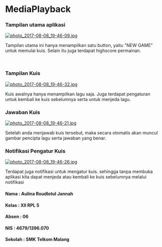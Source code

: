 # MediaPlayback

### Tampilan utama aplikasi
[![photo_2017-08-08_19-46-09.jpg](https://s2.postimg.org/dh8qf67qh/photo_2017-08-08_19-46-09.jpg)](https://postimg.org/image/u508ho2hx/)

<p> Tampilan utama ini hanya menampilkan satu button, yaitu "NEW GAME" untuk memulai kuis. Selain itu 
juga terdapat highscore permainan.</p>

<br>

### Tampilan Kuis
[![photo_2017-08-08_19-46-32.jpg](https://s2.postimg.org/8g1hcdjqx/photo_2017-08-08_19-46-32.jpg)](https://postimg.org/image/ccet8d4qd/)

<p> Kuis awalnya hanya menampilkan lagu saja. Juga terdapat pengaturan untuk kembali ke kuis sebelumnya serta untuk menjeda lagu. </p>

### Jawaban Kuis
[![photo_2017-08-08_19-46-21.jpg](https://s2.postimg.org/upwwsp4k9/photo_2017-08-08_19-46-21.jpg)](https://postimg.org/image/l5da5tf85/)

<p> Setelah anda menjawab kuis tersebut, maka secara otomatis akan muncul gambar pencipta lagu serta jawaban yang benar. </p>

### Notifikasi Pengatur Kuis
[![photo_2017-08-08_19-46-26.jpg](https://s2.postimg.org/o6xmevhfd/photo_2017-08-08_19-46-26.jpg)](https://postimg.org/image/5elrbal11/)

<p> Terdapat juga notifikasi untuk mengatur kuis. sehingga tanpa membuka aplikasi kita dapat menjeda atau kembali ke kuis sebelumnya melalui 
notifikasi </p>

#### Nama : Aulina Roudlotul Jannah
#### Kelas : XII RPL 5
#### Absen : 06
#### NIS : 4679/1396.070
#### Sekolah : SMK Telkom Malang
